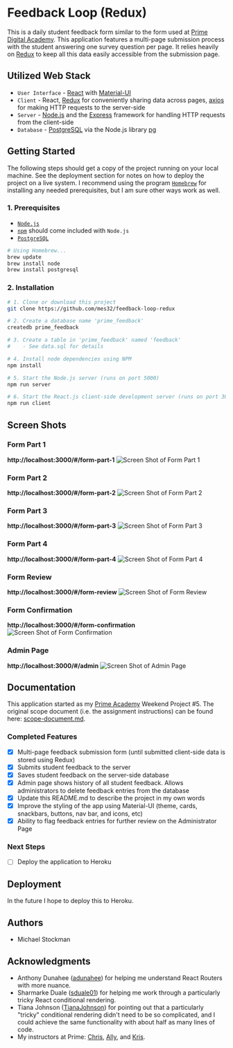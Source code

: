 # Feedback Loop (Redux)
This is a daily student feedback form similar to the form used at [Prime Digital Academy](https://primeacademy.io/). This application features a multi-page submission process with the student answering one survey question per page. It relies heavily on [Redux](https://redux.js.org/) to keep all this data easily accessible from the submission page.

## Utilized Web Stack
- `User Interface` - [React](https://reactjs.org/) with [Material-UI](https://material-ui.com/)
- `Client` - React, [Redux](https://redux.js.org/) for conveniently sharing data across pages, [axios](https://www.npmjs.com/package/axios) for making HTTP requests to the server-side
- `Server` - [Node.js](https://nodejs.org/en/) and the [Express](https://expressjs.com/) framework for handling HTTP requests from the client-side
- `Database` - [PostgreSQL](https://www.postgresql.org/) via the Node.js library [pg](https://www.npmjs.com/package/pg)

## Getting Started
The following steps should get a copy of the project running on your local machine. See the deployment section for notes on how to deploy the project on a live system. I recommend using the program [`Homebrew`](https://brew.sh/) for installing any needed prerequisites, but I am sure other ways work as well.

### 1. Prerequisites
- [`Node.js`](https://nodejs.org/en/)
- [`npm`](https://www.npmjs.com/) should come included with `Node.js`
- [`PostgreSQL`](https://www.postgresql.org/)

```bash
# Using Homebrew...
brew update
brew install node
brew install postgresql
```

### 2. Installation
```bash
# 1. Clone or download this project
git clone https://github.com/mes32/feedback-loop-redux

# 2. Create a database name 'prime_feedback'
createdb prime_feedback

# 3. Create a table in 'prime_feedback' named 'feedback'
#    - See data.sql for details

# 4. Install node dependencies using NPM
npm install

# 5. Start the Node.js server (runs on port 5000)
npm run server

# 6. Start the React.js client-side development server (runs on port 3000)
npm run client
```

## Screen Shots

### Form Part 1
**http://localhost:3000/#/form-part-1**
![Screen Shot of Form Part 1](./wireframes/screen-shot-form-part-1.png)

### Form Part 2
**http://localhost:3000/#/form-part-2**
![Screen Shot of Form Part 2](./wireframes/screen-shot-form-part-2.png)

### Form Part 3
**http://localhost:3000/#/form-part-3**
![Screen Shot of Form Part 3](./wireframes/screen-shot-form-part-3.png)

### Form Part 4
**http://localhost:3000/#/form-part-4**
![Screen Shot of Form Part 4](./wireframes/screen-shot-form-part-4.png)

### Form Review
**http://localhost:3000/#/form-review**
![Screen Shot of Form Review](./wireframes/screen-shot-form-review.png)

### Form Confirmation
**http://localhost:3000/#/form-confirmation**
![Screen Shot of Form Confirmation](./wireframes/screen-shot-form-confirmation.png)

### Admin Page
**http://localhost:3000/#/admin**
![Screen Shot of Admin Page](./wireframes/screen-shot-admin.png)

## Documentation
This application started as my [Prime Academy](https://primeacademy.io/) Weekend Project #5. The original scope document (i.e. the assignment instructions) can be found here: [scope-document.md](./scope-document.md).

### Completed Features
- [x] Multi-page feedback submission form (until submitted client-side data is stored using Redux)
- [x] Submits student feedback to the server
- [x] Saves student feedback on the server-side database
- [x] Admin page shows history of all student feedback. Allows administrators to delete feedback entries from the database
- [x] Update this README.md to describe the project in my own words
- [x] Improve the styling of the app using Material-UI (theme, cards, snackbars, buttons, nav bar, and icons, etc)
- [x] Ability to flag feedback entries for further review on the Administrator Page

### Next Steps
- [ ] Deploy the application to Heroku

## Deployment
In the future I hope to deploy this to Heroku.

## Authors
* Michael Stockman

## Acknowledgments
* Anthony Dunahee ([adunahee](https://github.com/adunahee)) for helping me understand React Routers with more nuance.
* Sharmarke Duale ([sduale01](https://github.com/sduale01)) for helping me work through a particularly tricky React conditional rendering.
* Tiana Johnson ([TianaJohnson](https://github.com/TianaJohnson)) for pointing out that a particularly "tricky" conditional rendering didn't need to be so complicated, and I could achieve the same functionality with about half as many lines of code.
* My instructors at Prime: [Chris](https://github.com/christopher-black), [Ally](https://github.com/Lysautumn), and [Kris](https://github.com/kdszafranski).
